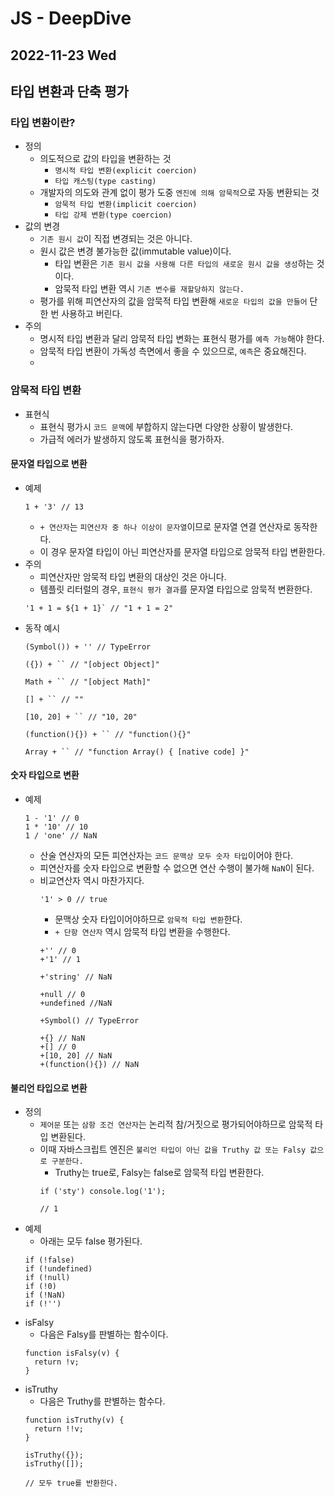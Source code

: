 # JS - DeepDive
## 2022-11-23 Wed

## 타입 변환과 단축 평가

### 타입 변환이란?

* 정의
  * 의도적으로 값의 타입을 변환하는 것
    * `명시적 타입 변환(explicit coercion)`
    * `타입 캐스팅(type casting)`
  * 개발자의 의도와 관계 없이 평가 도중 `엔진에 의해 암묵적`으로 자동 변환되는 것
    * `암묵적 타입 변환(implicit coercion)`
    * `타입 강제 변환(type coercion)`
* 값의 변경
  * `기존 원시 값`이 직접 변경되는 것은 아니다.
  * 원시 값은 변경 불가능한 값(immutable value)이다.
    * 타입 변환은 `기존 원시 값을 사용해 다른 타입의 새로운 원시 값을 생성`하는 것이다.
    * 암묵적 타입 변환 역시 `기존 변수를 재할당하지 않는다.`
  * 평가를 위해 피연산자의 값을 암묵적 타입 변환해 `새로운 타입의 값을 만들어` 단 한 번 사용하고 버린다.
* 주의
  * 명시적 타입 변환과 달리 암묵적 타입 변화는 표현식 평가를 `예측 가능`해야 한다.
  * 암묵적 타입 변환이 가독성 측면에서 좋을 수 있으므로, `예측`은 중요해진다.
  * 
### 암묵적 타입 변환

* 표현식
  * 표현식 평가시 `코드 문맥`에 부합하지 않는다면 다양한 상황이 발생한다.
  * 가급적 에러가 발생하지 않도록 표현식을 평가하자.

#### 문자열 타입으로 변환

* 예제
  ```
  1 + '3' // 13
  ```
  * `+ 연산자`는 `피연산자 중 하나 이상이 문자열`이므로 문자열 연결 연산자로 동작한다.
  * 이 경우 문자열 타입이 아닌 피연산자를 문자열 타입으로 암묵적 타입 변환한다.
* 주의
  * 피연산자만 암묵적 타입 변환의 대상인 것은 아니다.
  * 템플릿 리터럴의 경우, `표현식 평가 결과`를 문자열 타입으로 암묵적 변환한다.
  ```
  '1 + 1 = ${1 + 1}` // "1 + 1 = 2"
  ```
* 동작 예시
  ```
  (Symbol()) + '' // TypeError
  ```
  ```
  ({}) + `` // "[object Object]"
  ```
  ```
  Math + `` // "[object Math]"
  ```
  ```
  [] + `` // ""
  ```
  ```
  [10, 20] + `` // "10, 20"
  ```
  ```
  (function(){}) + `` // "function(){}"
  ```
  ```
  Array + `` // "function Array() { [native code] }"
  ```


#### 숫자 타입으로 변환

* 예제
  ```
  1 - '1' // 0
  1 * '10' // 10
  1 / 'one' // NaN
  ```
  * 산술 연산자의 모든 피연산자는 `코드 문맥상 모두 숫자 타입`이어야 한다.
  * 피연산자를 숫자 타입으로 변환할 수 없으면 연산 수행이 불가해 `NaN`이 된다.
  * 비교연산자 역시 마찬가지다.
    ```
    '1' > 0 // true
    ```
    * 문맥상 숫자 타입이어야하므로 `암묵적 타입 변환`한다.
    * `+ 단항 연산자` 역시 암묵적 타입 변환을 수행한다.
    ```
    +'' // 0
    +'1' // 1
    ```
    ```
    +'string' // NaN
    ```
    ```
    +null // 0
    +undefined //NaN
    ```
    ```
    +Symbol() // TypeError
    ```
    ```
    +{} // NaN
    +[] // 0
    +[10, 20] // NaN
    +(function(){}) // NaN
    ```

#### 불리언 타입으로 변환

* 정의
  * `제어문` 또는 `삼항 조건 연산자`는 논리적 참/거짓으로 평가되어야하므로 암묵적 타입 변환된다.
  * 이때 자바스크립트 엔진은 `불리언 타입이 아닌 값을 Truthy 값 또는 Falsy 값으로 구분한다.`
    * Truthy는 true로, Falsy는 false로 암묵적 타입 변환한다.
    ``` 
    if ('sty') console.log('1');

    // 1
    ```
* 예제
  * 아래는 모두 false 평가된다.
  ```
  if (!false)
  if (!undefined)
  if (!null)
  if (!0)
  if (!NaN)
  if (!'')              
  ```
* isFalsy
  * 다음은 Falsy를 판별하는 함수이다.
  ```
  function isFalsy(v) {
    return !v;
  }
  ```
* isTruthy
  * 다음은 Truthy를 판별하는 함수다.
  ```
  function isTruthy(v) {
    return !!v;
  }
  ```
  ```
  isTruthy({});
  isTruthy([]);

  // 모두 true를 반환한다.
  ```
